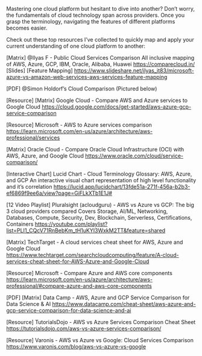 Mastering one cloud platform but hesitant to dive into another? Don’t worry, the fundamentals of cloud technology span across providers. Once you grasp the terminology, navigating the features of different platforms becomes easier. 

Check out these top resources I’ve collected to quickly map and apply your current understanding of one cloud platform to another:

[Matrix] @Ilyas F - Public Cloud Services Comparison
All inclusive mapping of AWS, Azure, GCP, IBM, Oracle, Alibaba, Huawei
https://comparecloud.in/
[Slides] [Feature Mapping]
https://www.slideshare.net/ilyas_it83/microsoft-azure-vs-amazon-web-services-aws-services-feature-mapping

[PDF] @Simon Holdorf’s Cloud Comparison (Pictured below)

[Resource] [Matrix] Google Cloud - Compare AWS and Azure services to Google Cloud 
https://cloud.google.com/docs/get-started/aws-azure-gcp-service-comparison

[Resource] Microsoft - AWS to Azure services comparison
https://learn.microsoft.com/en-us/azure/architecture/aws-professional/services

[Matrix] Oracle Cloud - Compare Oracle Cloud Infrastructure (OCI) with AWS, Azure, and Google Cloud
https://www.oracle.com/cloud/service-comparison/

[Interactive Chart]  Lucid Chart - Cloud Terminology Glossary: AWS, Azure, and GCP
An interactive visual chart representation of high level functionality and it’s correlation
https://lucid.app/lucidchart/13fde51a-271f-456a-b2b3-ef6869f9ee6a/view?page=GiFLkXTb1E1J#

[12 Video Playlist] Pluralsight (acloudguru) - AWS vs Azure vs GCP: The big 3 cloud providers compared
Covers Storage, AI/ML, Networking, Databases, Compute, Security, Dev, Blockchain, Serverless, Certifications, Containers
https://youtube.com/playlist?list=PLI1_CQcV71RnBebKm_tH1uKYI3WxkM2TT&feature=shared

[Matrix] TechTarget - A cloud services cheat sheet for AWS, Azure and Google Cloud
https://www.techtarget.com/searchcloudcomputing/feature/A-cloud-services-cheat-sheet-for-AWS-Azure-and-Google-Cloud


[Resource] Microsoft - Compare Azure and AWS core components
https://learn.microsoft.com/en-us/azure/architecture/aws-professional/#compare-azure-and-aws-core-components

[PDF] [Matrix] Data Camp - AWS, Azure and GCP Service Comparison for Data Science & AI
https://www.datacamp.com/cheat-sheet/aws-azure-and-gcp-service-comparison-for-data-science-and-ai

[Resource] TutorialsDojo - AWS vs Azure Services Comparison Cheat Sheet
https://tutorialsdojo.com/aws-vs-azure-services-comparison/

[Resource] Varonis - AWS vs Azure vs Google: Cloud Services Comparison
https://www.varonis.com/blog/aws-vs-azure-vs-google
